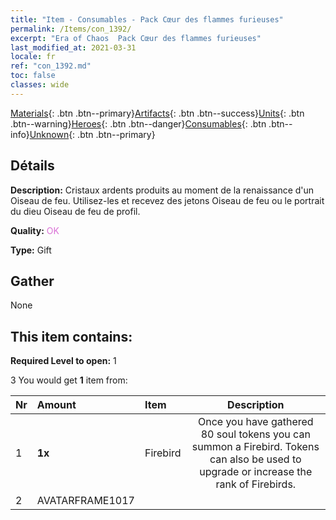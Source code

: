 ```yaml
---
title: "Item - Consumables - Pack Cœur des flammes furieuses"
permalink: /Items/con_1392/
excerpt: "Era of Chaos  Pack Cœur des flammes furieuses"
last_modified_at: 2021-03-31
locale: fr
ref: "con_1392.md"
toc: false
classes: wide
---
```

 [Materials](/fr/Items/){: .btn .btn--primary}[Artifacts](/fr/Items/Artifacts/){: .btn .btn--success}[Units](/fr/Items/Units/){: .btn .btn--warning}[Heroes](/fr/Items/Heroes/){: .btn .btn--danger}[Consumables](/fr/Items/Consumables/){: .btn .btn--info}[Unknown](/fr/Items/Unknown/){: .btn .btn--primary}

## Détails
 **Description:** Cristaux ardents produits au moment de la renaissance d'un Oiseau de feu. Utilisez-les et recevez des jetons Oiseau de feu ou le portrait du dieu Oiseau de feu de profil.

 **Quality:** <span style="color: #DA70D6">OK</span>

 **Type:** Gift

## Gather

  None

## This item contains:

 **Required Level to open:** 1

 3 You would get **1** item  from:

  | Nr | Amount |     Item    | Description |
  |:---|:-------|:------------|:-----------:|
  | 1 |  **1x** | Firebird | Once you have gathered 80 soul tokens you can summon a Firebird. Tokens can also be used to upgrade or increase the rank of Firebirds.  | 
  | 2 | AVATARFRAME1017 | 
